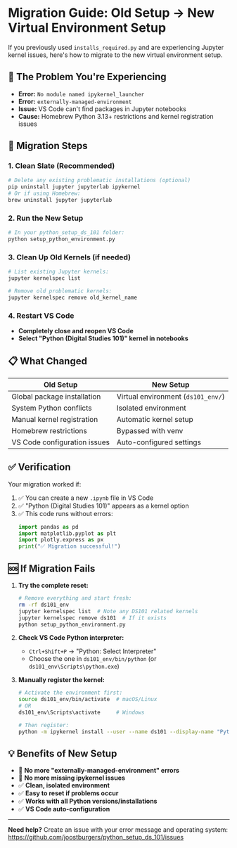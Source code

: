 # Migration Guide: Old Setup → New Virtual Environment Setup

If you previously used `installs_required.py` and are experiencing Jupyter kernel issues, here's how to migrate to the new virtual environment setup.

## 🚨 The Problem You're Experiencing

- **Error:** `No module named ipykernel_launcher`
- **Error:** `externally-managed-environment`
- **Issue:** VS Code can't find packages in Jupyter notebooks
- **Cause:** Homebrew Python 3.13+ restrictions and kernel registration issues

## 🔄 Migration Steps

### 1. Clean Slate (Recommended)
```bash
# Delete any existing problematic installations (optional)
pip uninstall jupyter jupyterlab ipykernel
# Or if using Homebrew:
brew uninstall jupyter jupyterlab
```

### 2. Run the New Setup
```bash
# In your python_setup_ds_101 folder:
python setup_python_environment.py
```

### 3. Clean Up Old Kernels (if needed)
```bash
# List existing Jupyter kernels:
jupyter kernelspec list

# Remove old problematic kernels:
jupyter kernelspec remove old_kernel_name
```

### 4. Restart VS Code
- **Completely close and reopen VS Code**
- **Select "Python (Digital Studies 101)" kernel in notebooks**

## 📋 What Changed

| Old Setup | New Setup |
|-----------|-----------|
| Global package installation | Virtual environment (`ds101_env/`) |
| System Python conflicts | Isolated environment |
| Manual kernel registration | Automatic kernel setup |
| Homebrew restrictions | Bypassed with venv |
| VS Code configuration issues | Auto-configured settings |

## ✅ Verification

Your migration worked if:
1. ✅ You can create a new `.ipynb` file in VS Code
2. ✅ "Python (Digital Studies 101)" appears as a kernel option  
3. ✅ This code runs without errors:
   ```python
   import pandas as pd
   import matplotlib.pyplot as plt
   import plotly.express as px
   print("✅ Migration successful!")
   ```

## 🆘 If Migration Fails

1. **Try the complete reset:**
   ```bash
   # Remove everything and start fresh:
   rm -rf ds101_env
   jupyter kernelspec list  # Note any DS101 related kernels
   jupyter kernelspec remove ds101  # If it exists
   python setup_python_environment.py
   ```

2. **Check VS Code Python interpreter:**
   - `Ctrl+Shift+P` → "Python: Select Interpreter"
   - Choose the one in `ds101_env/bin/python` (or `ds101_env\Scripts\python.exe`)

3. **Manually register the kernel:**
   ```bash
   # Activate the environment first:
   source ds101_env/bin/activate  # macOS/Linux
   # OR
   ds101_env\Scripts\activate     # Windows
   
   # Then register:
   python -m ipykernel install --user --name ds101 --display-name "Python (Digital Studies 101)"
   ```

## 💡 Benefits of New Setup

- 🚫 **No more "externally-managed-environment" errors**
- 🚫 **No more missing ipykernel issues**  
- ✅ **Clean, isolated environment**
- ✅ **Easy to reset if problems occur**
- ✅ **Works with all Python versions/installations**
- ✅ **VS Code auto-configuration**

---

**Need help?** Create an issue with your error message and operating system: https://github.com/joostburgers/python_setup_ds_101/issues